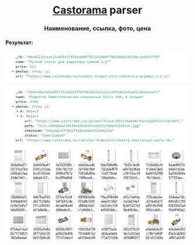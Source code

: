<h1 align="center"> <a href="https://www.castorama.ru/" target="_blank">Castorama</a> parser </h1>
<h3 align="center">Наименование, ссылка, фото, цена</h3>
<h4 align="left">Результат:</h4>
<p align="center">
  <img src="https://github.com/OkhotnikovVV/Castorama-parser/blob/master/public/MongoDB.png?raw=true"  alt="База данных"/>
  <img src="https://github.com/OkhotnikovVV/Castorama-parser/blob/master/public/Photo.png?raw=true"  alt="Полученные фото"/>
</p>
